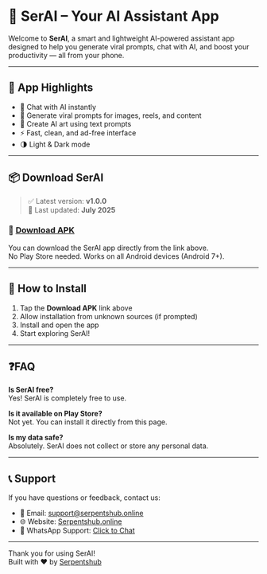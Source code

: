 # 🤖 SerAI – Your AI Assistant App

Welcome to **SerAI**, a smart and lightweight AI-powered assistant app designed to help you generate viral prompts, chat with AI, and boost your productivity — all from your phone.

---

## 📱 App Highlights

- 💬 Chat with AI instantly
- 🎯 Generate viral prompts for images, reels, and content
- 🎨 Create AI art using text prompts
- ⚡ Fast, clean, and ad-free interface
- 🌗 Light & Dark mode

---

## 📦 Download SerAI

> ✅ Latest version: **v1.0.0**  
> 📅 Last updated: **July 2025**

### 🔽 [Download APK](https://your-website.com/serai.apk)

You can download the SerAI app directly from the link above.  
No Play Store needed. Works on all Android devices (Android 7+).

---

## 🚀 How to Install

1. Tap the **Download APK** link above
2. Allow installation from unknown sources (if prompted)
3. Install and open the app
4. Start exploring SerAI!

---

## ❓FAQ

**Is SerAI free?**  
Yes! SerAI is completely free to use.

**Is it available on Play Store?**  
Not yet. You can install it directly from this page.

**Is my data safe?**  
Absolutely. SerAI does not collect or store any personal data.

---

## 📞 Support

If you have questions or feedback, contact us:
- 📧 Email: support@serpentshub.online
- 🌐 Website: [Serpentshub.online](https://serpentshub.online)
- 💬 WhatsApp Support: [Click to Chat](https://wa.me/your-number)

---

Thank you for using SerAI!  
Built with ❤️ by [Serpentshub](https://serpentshub.online)
